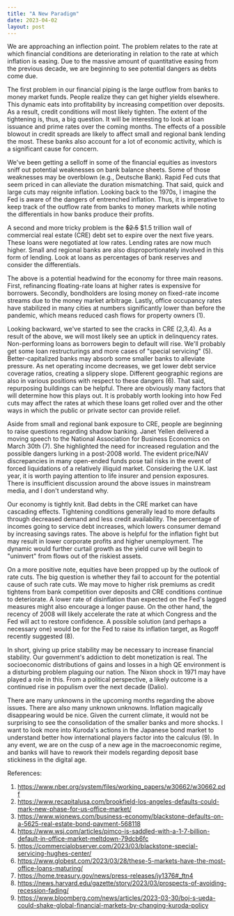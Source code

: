 ```yaml
---
title: "A New Paradigm"
date: 2023-04-02
layout: post
---
```

We are approaching an inflection point. 
The problem relates to the rate at which financial conditions are deteriorating in relation to the rate at which inflation is easing. 
Due to the massive amount of quantitative easing from the previous decade, we are beginning to see potential dangers as debts come due.

The first problem in our financial piping is the large outflow from banks to money market funds. 
People realize they can get higher yields elsewhere. 
This dynamic eats into profitability by increasing competition over deposits. 
As a result, credit conditions will most likely tighten. 
The extent of the tightening is, thus, a big question. 
It will be interesting to look at loan issuance and prime rates over the coming months. 
The effects of a possible blowout in credit spreads are likely to affect small and regional bank lending the most. 
These banks also account for a lot of economic activity, which is a significant cause for concern.

We've been getting a selloff in some of the financial equities as investors sniff out potential weaknesses on bank balance sheets. 
Some of those weaknesses may be overblown (e.g., Deutsche Bank). Rapid Fed cuts that seem priced in can alleviate the duration mismatching. 
That said, quick and large cuts may reignite inflation. Looking back to the 1970s, I imagine the Fed is aware of the dangers of entrenched inflation. 
Thus, it is imperative to keep track of the outflow rate from banks to money markets while noting the differentials in how banks produce their profits.

A second and more tricky problem is the ~~$2.5~~ $1.5 trillion wall of commercial real estate (CRE) debt set to expire over the next five years. 
These loans were negotiated at low rates. Lending rates are now much higher. 
Small and regional banks are also disproportionately involved in this form of lending. 
Look at loans as percentages of bank reserves and consider the differentials.

The above is a potential headwind for the economy for three main reasons. 
First, refinancing floating-rate loans at higher rates is expensive for borrowers. 
Secondly, bondholders are losing money on fixed-rate income streams due to the money market arbitrage. 
Lastly, office occupancy rates have stabilized in many cities at numbers significantly lower than before the pandemic, which means reduced cash flows for property owners (1).

Looking backward, we've started to see the cracks in CRE (2,3,4). 
As a result of the above, we will most likely see an uptick in delinquency rates. 
Non-performing loans as borrowers begin to default will rise. 
We'll probably get some loan restructurings and more cases of "special servicing" (5). 
Better-capitalized banks may absorb some smaller banks to alleviate pressure. 
As net operating income decreases, we get lower debt service coverage ratios, creating a slippery slope. 
Different geographic regions are also in various positions with respect to these dangers (6). 
That said, repurposing buildings can be helpful. There are obviously many factors that will determine how this plays out. 
It is probably worth looking into how Fed cuts may affect the rates at which these loans get rolled over and the other ways in which the public or private sector can provide relief. 

Aside from small and regional bank exposure to CRE, people are beginning to raise questions regarding shadow banking. 
Janet Yellen delivered a moving speech to the National Association for Business Economics on March 30th (7). 
She highlighted the need for increased regulation and the possible dangers lurking in a post-2008 world. 
The evident price/NAV discrepancies in many open-ended funds pose tail risks in the event of forced liquidations of a relatively illiquid market. 
Considering the U.K. last year, it is worth paying attention to life insurer and pension exposures. 
There is insufficient discussion around the above issues in mainstream media, and I don't understand why.

Our economy is tightly knit. Bad debts in the CRE market can have cascading effects. 
Tightening conditions generally lead to more defaults through decreased demand and less credit availability. 
The percentage of incomes going to service debt increases, which lowers consumer demand by increasing savings rates. 
The above is helpful for the inflation fight but may result in lower corporate profits and higher unemployment. 
The dynamic would further curtail growth as the yield curve will begin to "uninvert" from flows out of the riskiest assets.

On a more positive note, equities have been propped up by the outlook of rate cuts. 
The big question is whether they fail to account for the potential cause of such rate cuts. 
We may move to higher risk premiums as credit tightens from bank competition over deposits and CRE conditions continue to deteriorate. 
A lower rate of disinflation than expected on the Fed's lagged measures might also encourage a longer pause. 
On the other hand, the recency of 2008 will likely accelerate the rate at which Congress and the Fed will act to restore confidence. 
A possible solution (and perhaps a necessary one) would be for the Fed to raise its inflation target, as Rogoff recently suggested (8).

In short, giving up price stability may be necessary to increase financial stability. 
Our government's addiction to debt monetization is real. 
The socioeconomic distributions of gains and losses in a high QE environment is a disturbing problem plaguing our nation. 
The Nixon shock in 1971 may have played a role in this. From a political perspective, a likely outcome is a continued rise in populism over the next decade (Dalio).

There are many unknowns in the upcoming months regarding the above issues. 
There are also many unknown unknowns. Inflation magically disappearing would be nice. 
Given the current climate, it would not be surprising to see the consolidation of the smaller banks and more shocks. 
I want to look more into Kuroda's actions in the Japanese bond market to understand better how international players factor into the calculus (9). 
In any event, we are on the cusp of a new age in the macroeconomic regime, and banks will have to rework their models regarding deposit base stickiness in the digital age.

References:

1.	https://www.nber.org/system/files/working_papers/w30662/w30662.pdf
2.	https://www.recapitalusa.com/brookfield-los-angeles-defaults-could-mark-new-phase-for-us-office-market/
3.	https://www.wionews.com/business-economy/blackstone-defaults-on-a-5625-real-estate-bond-payment-568118
4.	https://www.wsj.com/articles/pimco-is-saddled-with-a-1-7-billion-default-in-office-market-meltdown-79dcb6fc
5.	https://commercialobserver.com/2023/03/blackstone-special-servicing-hughes-center/
6.	https://www.globest.com/2023/03/28/these-5-markets-have-the-most-office-loans-maturing/
7.	https://home.treasury.gov/news/press-releases/jy1376#_ftn4
8.	https://news.harvard.edu/gazette/story/2023/03/prospects-of-avoiding-recession-fading/
9.	https://www.bloomberg.com/news/articles/2023-03-30/boj-s-ueda-could-shake-global-financial-markets-by-changing-kuroda-policy

